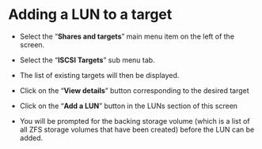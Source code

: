 # Adding a LUN to a target

- Select the “**Shares and targets**” main menu item on the left of the screen.

- Select the “**ISCSI Targets**” sub menu tab.

- The list of existing targets will then be displayed.

- Click on the “**View details**” button corresponding to the desired target


- Click on the “**Add a LUN**” button in the LUNs section of this screen


- You will be prompted for the backing storage volume (which is a list of all ZFS storage volumes that have been created) before the LUN can be added.